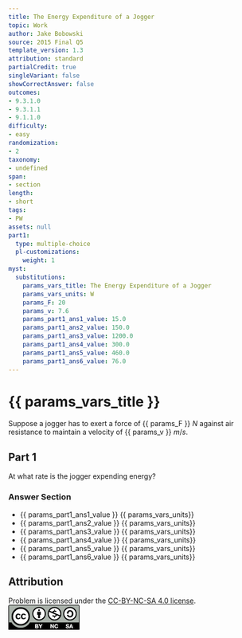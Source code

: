 ```yaml
---
title: The Energy Expenditure of a Jogger
topic: Work
author: Jake Bobowski
source: 2015 Final Q5
template_version: 1.3
attribution: standard
partialCredit: true
singleVariant: false
showCorrectAnswer: false
outcomes:
- 9.3.1.0
- 9.3.1.1
- 9.1.1.0
difficulty:
- easy
randomization:
- 2
taxonomy:
- undefined
span:
- section
length:
- short
tags:
- PW
assets: null
part1:
  type: multiple-choice
  pl-customizations:
    weight: 1
myst:
  substitutions:
    params_vars_title: The Energy Expenditure of a Jogger
    params_vars_units: W
    params_F: 20
    params_v: 7.6
    params_part1_ans1_value: 15.0
    params_part1_ans2_value: 150.0
    params_part1_ans3_value: 1200.0
    params_part1_ans4_value: 300.0
    params_part1_ans5_value: 460.0
    params_part1_ans6_value: 76.0
---
```

# {{ params_vars_title }}
Suppose a jogger has to exert a force of {{ params_F }} $N$ against air resistance to maintain a velocity of {{ params_v }} $m/s$.

## Part 1

At what rate is the jogger expending energy?

### Answer Section

- {{ params_part1_ans1_value }} {{ params_vars_units}}
- {{ params_part1_ans2_value }} {{ params_vars_units}}
- {{ params_part1_ans3_value }} {{ params_vars_units}}
- {{ params_part1_ans4_value }} {{ params_vars_units}}
- {{ params_part1_ans5_value }} {{ params_vars_units}}
- {{ params_part1_ans6_value }} {{ params_vars_units}}

## Attribution

Problem is licensed under the [CC-BY-NC-SA 4.0 license](https://creativecommons.org/licenses/by-nc-sa/4.0/).<br> ![The Creative Commons 4.0 license requiring attribution-BY, non-commercial-NC, and share-alike-SA license.](https://raw.githubusercontent.com/firasm/bits/master/by-nc-sa.png)